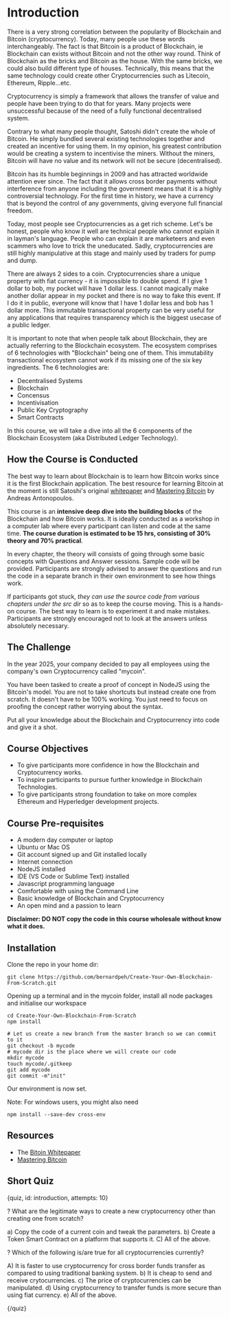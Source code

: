 # Introduction

There is a very strong correlation between the popularity of Blockchain and Bitcoin (cryptocurrency). Today, many people use these words interchangeably. The fact is that Bitcoin is a product of Blockchain, ie Blockchain can exists without Bitcoin and not the other way round. Think of Blockchain as the bricks and Bitcoin as the house. With the same bricks, we could also build different type of houses. Technically, this means that the same technology could create other Cryptocurrencies such as Litecoin, Ethereum, Ripple...etc.

Cryptocurrency is simply a framework that allows the transfer of value and people have been trying to do that for years. Many projects were unsuccessful because of the need of a fully functional decentralised system.

Contrary to what many people thought, Satoshi didn't create the whole of Bitcoin. He simply bundled several existing technologies together and created an incentive for using them. In my opinion, his greatest contribution would be creating a system to incentivise the miners. Without the miners, Bitcoin will have no value and its network will not be secure (decentralised).

Bitcoin has its humble beginnings in 2009 and has attracted worldwide attention ever since. The fact that it allows cross border payments without interference from anyone including the government means that it is a highly controversial technology. For the first time in history, we have a currency that is beyond the control of any governments, giving everyone full financial freedom.

Today, most people see Cryptocurrencies as a get rich scheme. Let's be honest, people who know it well are technical people who cannot explain it in layman's language. People who can explain it are marketeers and even scammers who love to trick the uneducated. Sadly, cryptocurrencies are still highly manipulative at this stage and mainly used by traders for pump and dump.

There are always 2 sides to a coin. Cryptocurrencies share a unique property with fiat currency - it is impossible to double spend. If I give 1 dollar to bob, my pocket will have 1 dollar less. I cannot magically make another dollar appear in my pocket and there is no way to fake this event. If I do it in public, everyone will know that I have 1 dollar less and bob has 1 dollar more. This immutable transactional property can be very useful for any applications that requires transparency which is the biggest usecase of a public ledger.

It is important to note that when people talk about Blockchain, they are actually referring to the Blockchain ecosystem. The ecosystem comprises of 6 technologies with "Blockchain" being one of them. This immutability transactional ecosystem cannot work if its missing one of the six key ingredients. The 6 technologies are:

* Decentralised Systems
* Blockchain
* Concensus
* Incentivisation
* Public Key Cryptography
* Smart Contracts

In this course, we will take a dive into all the 6 components of the Blockchain Ecosystem (aka Distributed Ledger Technology).

## How the Course is Conducted

The best way to learn about Blockchain is to learn how Bitcoin works since it is the first Blockchain application. The best resource for learning Bitcoin at the moment is still Satoshi's original [whitepaper](https://bitcoin.org/bitcoin.pdf) and [Mastering Bitcoin](https://github.com/bitcoinbook/bitcoinbook) by Andreas Antonopoulos.

This course is an **intensive deep dive into the building blocks** of the Blockchain and how Bitcoin works. It is ideally conducted as a workshop in a computer lab where every participant can listen and code at the same time. **The course duration is estimated to be 15 hrs, consisting of 30% theory and 70% practical**.

In every chapter, the theory will consists of going through some basic concepts with Questions and Answer sessions. Sample code will be provided. Participants are strongly advised to answer the questions and run the code in a separate branch in their own environment to see how things work.
 
If participants got stuck, *they can use the source code from various chapters under the src dir* so as to keep the course moving. This is a hands-on course. The best way to learn is to experiment it and make mistakes. Participants are strongly encouraged not to look at the answers unless absolutely necessary.

## The Challenge

In the year 2025, your company decided to pay all employees using the company's own Cryptocurrency called "mycoin".

You have been tasked to create a proof of concept in NodeJS using the Bitcoin's model. You are not to take shortcuts but instead create one from scratch. It doesn't have to be 100% working. You just need to focus on proofing the concept rather worrying about the syntax.

Put all your knowledge about the Blockchain and Cryptocurrency into code and give it a shot.

## Course Objectives

* To give participants more confidence in how the Blockchain and Cryptocurrency works.
* To inspire participants to pursue further knowledge in Blockchain Technologies.
* To give participants strong foundation to take on more complex Ethereum and Hyperledger development projects.

## Course Pre-requisites

* A modern day computer or laptop
* Ubuntu or Mac OS
* Git account signed up and Git installed locally
* Internet connection
* NodeJS installed
* IDE (VS Code or Sublime Text) installed
* Javascript programming language
* Comfortable with using the Command Line
* Basic knowledge of Blockchain and Cryptocurrency
* An open mind and a passion to learn

**Disclaimer: DO NOT copy the code in this course wholesale without know what it does.**

## Installation

Clone the repo in your home dir:

```
git clone https://github.com/bernardpeh/Create-Your-Own-Blockchain-From-Scratch.git
```

Opening up a terminal and in the mycoin folder, install all node packages and initialise our workspace

```
cd Create-Your-Own-Blockchain-From-Scratch
npm install

# Let us create a new branch from the master branch so we can commit to it
git checkout -b mycode
# mycode dir is the place where we will create our code
mkdir mycode
touch mycode/.gitkeep
git add mycode
git commit -m"init"
```

Our environment is now set.

Note: For windows users, you might also need

```
npm install --save-dev cross-env
```

## Resources

* The [Bitoin Whitepaper](https://bitcoin.org/bitcoin.pdf)
* [Mastering Bitcoin](https://github.com/bitcoinbook/bitcoinbook)

## Short Quiz

{quiz, id: introduction, attempts: 10}

? What are the legitimate ways to create a new cryptocurrency other than creating one from scratch?

a) Copy the code of a current coin and tweak the parameters.
b) Create a Token Smart Contract on a platform that supports it.
C) All of the above.

? Which of the following is/are true for all cryptocurrencies currently?

A) It is faster to use cryptocurrency for cross border funds transfer as compared to using traditional banking system.
b) It is cheap to send and receive crytocurrencies.
c) The price of cryptocurrencies can be manipulated.
d) Using cryptocurrency to transfer funds is more secure than using fiat currency. 
e) All of the above.

{/quiz}